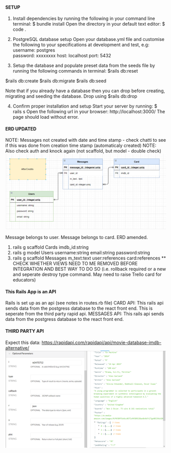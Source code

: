 #### SETUP
1. Install dependencies by running the following in your command line terminal: $ bundle install
Open the directory in your default text editor: $ code .

2. PostgreSQL database setup
Open your database.yml file and customise the following to your specifications at development and test, e.g:
  username: postgres    
  password: xxxxxxxx
  host: localhost
  port: 5432

3. Setup the database and populate preset data from the seeds file by running the following commands in terminal: $rails db:reset

$rails db:create
$rails db:migrate
$rails db:seed

Note that if you already have a database then you can drop before creating, migrating and seeding the database. Drop using $rails db:drop

4. Confirm proper installation and setup
Start your server by running: $ rails s
Open the following url in your browser: http://localhost:3000/
The page should load without error.

#### ERD UPDATED
NOTE: Messages not created with date and time stamp - check chatti to see if this was done from creation time stamp (automaticaly created)
NOTE: Also check auth and knock again (not scaffold, but model - double check)
![ERD amended](app/assets/images/ERD2.PNG)

Message belongs to user. Message belongs to card. ERD amended.
1. rails g scaffold Cards imdb_id:string 
2. rails g model Users username:string email:string password:string
3. rails g scaffold Messages m_text:text user:references card:references
** CHECK WHETHER VIEWS NEED TO ME REMOVED BEFORE INTEGRATION AND BEST WAY TO DO SO (i.e. rollback required or a new and seperate destroy type command. May need to raise Trello card for educators)

#### This Rails App is an API
Rails is set up as an api (see notes in routes.rb file)
CARD API: This rails api sends data from the postgress database to the react front end. This is seperate from the third party rapid api.
MESSAGES API: This rails api sends data from the postgress database to the react front end.

#### THIRD PARTY API
Expect this data: https://rapidapi.com/rapidapi/api/movie-database-imdb-alternative/
![Screenshot of data for this imdb_id](app/assets/images/rapidapi_screenshot.PNG)

